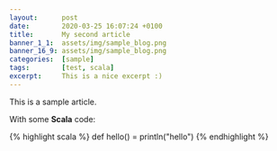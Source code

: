 ```yaml
---
layout:      post
date:        2020-03-25 16:07:24 +0100
title:       My second article
banner_1_1:  assets/img/sample_blog.png
banner_16_9: assets/img/sample_blog.png
categories:  [sample]
tags:        [test, scala]
excerpt:     This is a nice excerpt :)
---
```

This is a sample article.

With some **Scala** code:

{% highlight scala %}
def hello() = println("hello")
{% endhighlight %}
